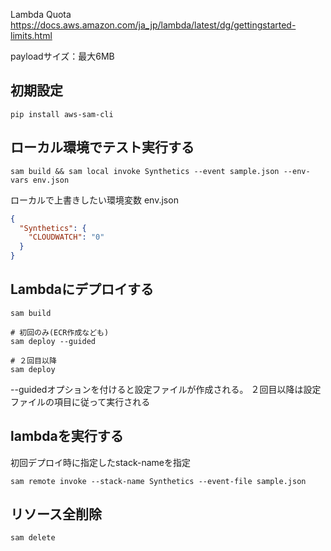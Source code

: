 Lambda Quota
https://docs.aws.amazon.com/ja_jp/lambda/latest/dg/gettingstarted-limits.html

payloadサイズ：最大6MB


## 初期設定

```
pip install aws-sam-cli
```

## ローカル環境でテスト実行する

```
sam build && sam local invoke Synthetics --event sample.json --env-vars env.json
```

ローカルで上書きしたい環境変数
env.json
```json
{
  "Synthetics": {
    "CLOUDWATCH": "0"
  }
}
```

## Lambdaにデプロイする

```
sam build

# 初回のみ(ECR作成なども)
sam deploy --guided

# ２回目以降
sam deploy
```

--guidedオプションを付けると設定ファイルが作成される。
２回目以降は設定ファイルの項目に従って実行される


## lambdaを実行する
初回デプロイ時に指定したstack-nameを指定
```
sam remote invoke --stack-name Synthetics --event-file sample.json
```

## リソース全削除

```
sam delete
```
